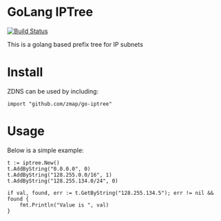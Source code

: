 GoLang IPTree
=============

[![Build Status](https://travis-ci.org/zmap/go0iptree.svg?branch=master)](https://travis-ci.org/zmap/go-iptree)

This is a golang based prefix tree for IP subnets

Install
=======

ZDNS can be used by including:

	import "github.com/zmap/go-iptree"


Usage
=====

Below is a simple example:

	t := iptree.New()
	t.AddByString("0.0.0.0", 0)
	t.AddByString("128.255.0.0/16", 1)
	t.AddByString("128.255.134.0/24", 0)

	if val, found, err := t.GetByString("128.255.134.5"); err != nil && found {
		fmt.Println("Value is ", val)
	}
